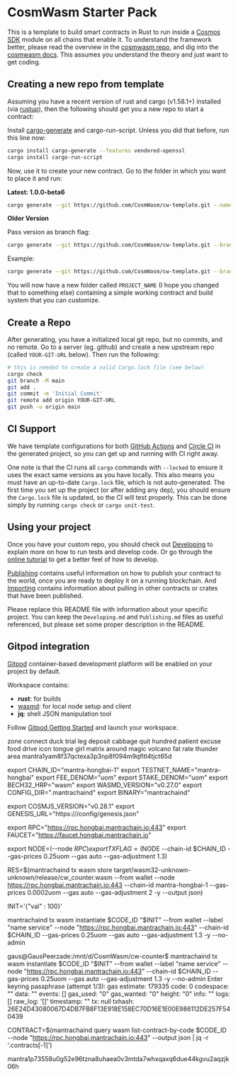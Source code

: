 # CosmWasm Starter Pack

This is a template to build smart contracts in Rust to run inside a
[Cosmos SDK](https://github.com/cosmos/cosmos-sdk) module on all chains that enable it.
To understand the framework better, please read the overview in the
[cosmwasm repo](https://github.com/CosmWasm/cosmwasm/blob/master/README.md),
and dig into the [cosmwasm docs](https://www.cosmwasm.com).
This assumes you understand the theory and just want to get coding.

## Creating a new repo from template

Assuming you have a recent version of rust and cargo (v1.58.1+) installed
(via [rustup](https://rustup.rs/)),
then the following should get you a new repo to start a contract:

Install [cargo-generate](https://github.com/ashleygwilliams/cargo-generate) and cargo-run-script.
Unless you did that before, run this line now:

```sh
cargo install cargo-generate --features vendored-openssl
cargo install cargo-run-script
```

Now, use it to create your new contract.
Go to the folder in which you want to place it and run:

**Latest: 1.0.0-beta6**

```sh
cargo generate --git https://github.com/CosmWasm/cw-template.git --name PROJECT_NAME
```

**Older Version**

Pass version as branch flag:

```sh
cargo generate --git https://github.com/CosmWasm/cw-template.git --branch <version> --name PROJECT_NAME
```

Example:

```sh
cargo generate --git https://github.com/CosmWasm/cw-template.git --branch 0.16 --name PROJECT_NAME
```

You will now have a new folder called `PROJECT_NAME` (I hope you changed that to something else)
containing a simple working contract and build system that you can customize.

## Create a Repo

After generating, you have a initialized local git repo, but no commits, and no remote.
Go to a server (eg. github) and create a new upstream repo (called `YOUR-GIT-URL` below).
Then run the following:

```sh
# this is needed to create a valid Cargo.lock file (see below)
cargo check
git branch -M main
git add .
git commit -m 'Initial Commit'
git remote add origin YOUR-GIT-URL
git push -u origin main
```

## CI Support

We have template configurations for both [GitHub Actions](.github/workflows/Basic.yml)
and [Circle CI](.circleci/config.yml) in the generated project, so you can
get up and running with CI right away.

One note is that the CI runs all `cargo` commands
with `--locked` to ensure it uses the exact same versions as you have locally. This also means
you must have an up-to-date `Cargo.lock` file, which is not auto-generated.
The first time you set up the project (or after adding any dep), you should ensure the
`Cargo.lock` file is updated, so the CI will test properly. This can be done simply by
running `cargo check` or `cargo unit-test`.

## Using your project

Once you have your custom repo, you should check out [Developing](./Developing.md) to explain
more on how to run tests and develop code. Or go through the
[online tutorial](https://docs.cosmwasm.com/) to get a better feel
of how to develop.

[Publishing](./Publishing.md) contains useful information on how to publish your contract
to the world, once you are ready to deploy it on a running blockchain. And
[Importing](./Importing.md) contains information about pulling in other contracts or crates
that have been published.

Please replace this README file with information about your specific project. You can keep
the `Developing.md` and `Publishing.md` files as useful referenced, but please set some
proper description in the README.

## Gitpod integration

[Gitpod](https://www.gitpod.io/) container-based development platform will be enabled on your project by default.

Workspace contains:

- **rust**: for builds
- [wasmd](https://github.com/CosmWasm/wasmd): for local node setup and client
- **jq**: shell JSON manipulation tool

Follow [Gitpod Getting Started](https://www.gitpod.io/docs/getting-started) and launch your workspace.

zone connect duck trial leg deposit cabbage quit hundred patient excuse food drive icon tongue girl matrix around magic volcano fat rate thunder area
mantra1yam8f37qctexa3p3np8f094m9qfltl4tjct65d

export CHAIN_ID="mantra-hongbai-1"
export TESTNET_NAME="mantra-hongbai"
export FEE_DENOM="uom"
export STAKE_DENOM="uom"
export BECH32_HRP="wasm"
export WASMD_VERSION="v0.27.0"
export CONFIG_DIR=".mantrachaind"
export BINARY="mantrachaind"

export COSMJS_VERSION="v0.28.1"
export GENESIS_URL="https://<location-to-be-provided>/config/genesis.json"

export RPC="https://rpc.hongbai.mantrachain.io:443"
export FAUCET="https://faucet.hongbai.mantrachain.io"

export NODE=(--node $RPC)
export TXFLAG=($NODE --chain-id $CHAIN_ID --gas-prices 0.25uom --gas auto --gas-adjustment 1.3)

RES=$(mantrachaind tx wasm store target/wasm32-unknown-unknown/release/cw_counter.wasm --from wallet --node https://rpc.hongbai.mantrachain.io:443 --chain-id mantra-hongbai-1 --gas-prices 0.0002uom --gas auto --gas-adjustment 2 -y --output json)

INIT='{"val" : 100}'

mantrachaind tx wasm instantiate $CODE_ID "$INIT" --from wallet --label "name service" --node "https://rpc.hongbai.mantrachain.io:443" --chain-id $CHAIN_ID --gas-prices 0.25uom --gas auto --gas-adjustment 1.3 -y --no-admin

gaus@GausPeerzade:/mnt/d/CosmWasm/cw-counter$ mantrachaind tx wasm instantiate $CODE_ID "$INIT" --from wallet --label "name service" --node "https://rpc.hongbai.mantrachain.io:443" --chain-id $CHAIN_ID --gas-prices 0.25uom --gas auto --gas-adjustment 1.3 -y --no-admin
Enter keyring passphrase (attempt 1/3):
gas estimate: 179335
code: 0
codespace: ""
data: ""
events: []
gas_used: "0"
gas_wanted: "0"
height: "0"
info: ""
logs: []
raw_log: '[]'
timestamp: ""
tx: null
txhash: 26E24D43080067D4DB7FB8F13E918E158EC70D16E1E00E986112DE257F540439

CONTRACT=$(mantrachaind query wasm list-contract-by-code $CODE_ID --node "https://rpc.hongbai.mantrachain.io:443" --output json | jq -r '.contracts[-1]')

mantra1p73558u0g52e96tzna8uhaea0v3mtda7whxqaxq6due44kgvu2aqzjk06h
